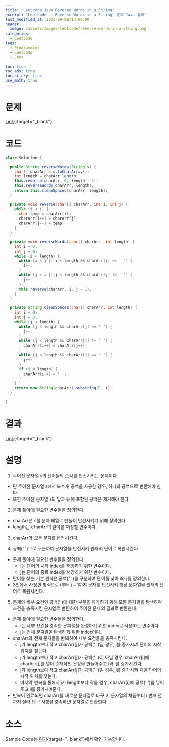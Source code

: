 ```yaml
---
title: "Leetcode Java Reverse Words in a String"
excerpt: "Leetcode - 'Reverse Words in a String' 문제 Java 풀이"
last_modified_at: 2021-09-08T13:00:00
header:
  image: /assets/images/leetcode/reverse-words-in-a-string.png
categories:
  - Leetcode
tags:
  - Programming
  - Leetcode
  - Java

toc: true
toc_ads: true
toc_sticky: true
use_math: true
---
```

# 문제
[Link](https://leetcode.com/problems/reverse-words-in-a-string/){:target="_blank"}

# 코드
```java
class Solution {

  public String reverseWords(String s) {
    char[] charArr = s.toCharArray();
    int length = charArr.length;
    this.reverse(charArr, 0, length - 1);
    this.reverseWords(charArr, length);
    return this.cleanSpaces(charArr, length);
  }

  private void reverse(char[] charArr, int i, int j) {
    while (i < j) {
      char temp = charArr[i];
      charArr[i++] = charArr[j];
      charArr[j--] = temp;
    }
  }

  private void reverseWords(char[] charArr, int length) {
    int i = 0;
    int j = 0;
    while (i < length) {
      while (i < j || i < length && charArr[i] == ' ') {
        i++;
      }
      while (j < i || j < length && charArr[j] != ' ') {
        j++;
      }
      this.reverse(charArr, i, j - 1);
    }
  }

  private String cleanSpaces(char[] charArr, int length) {
    int i = 0;
    int j = 0;
    while (j < length) {
      while (j < length && charArr[j] == ' ') {
        j++;
      }
      while (j < length && charArr[j] != ' ') {
        charArr[i++] = charArr[j++];
      }
      while (j < length && charArr[j] == ' ') {
        j++;
      }
      if (j < length) {
        charArr[i++] = ' ';
      }
    }
    return new String(charArr).substring(0, i);
  }

}
```

# 결과
[Link](https://leetcode.com/submissions/detail/551262482/){:target="_blank"}

# 설명
1. 주어진 문자열 s의 단어들의 순서를 반전시키는 문제이다.
- 단 주어진 문자열 s에서 복수개 공백을 사용한 경우, 하나의 공백으로 변환해야 한다.
- 또한 주어진 문자열 s의 앞과 뒤에 포함된 공백은 제거해야 한다.

2. 문제 풀이에 필요한 변수들을 정의한다.
- charArr은 s를 문자 배열로 만들어 반전시키기 위해 정의한다.
- length는 charArr의 길이를 저장할 변수이다.

3. charArr의 모든 문자를 반전시킨다.

4. 공백(' ')으로 구분하여 문자열을 반전시켜 원래의 단어로 복원시킨다.
- 문제 풀이에 필요한 변수들을 정의한다.
  - i는 단어의 시작 index를 저장하기 위한 변수이다.
  - j는 단어의 종료 index를 저장하기 위한 변수이다.
- 단어를 찾는 기본 원칙은 공백(' ')을 구분하여 단어를 찾아 i와 j를 정의한다.
- 3번에서 사용한 방식으로 i부터 $j - 1$까지 문자를 반전시켜 해당 문자열을 원래의 단어로 복원시킨다.

5. 문제의 세부 요건인 공백('')에 대한 부분을 제거하기 위해 모든 문자열을 탐색하여 조건을 충족시킨 문자열로 변환하여 주어진 문제의 결과로 반환한다.
- 문제 풀이에 필요한 변수들을 정의한다.
  - i는 세부 요건을 충족한 문자열을 완성하기 위한 index로 사용하는 변수이다.
  - j는 전체 문자열을 탐색하기 위한 index이다.
- charArr의 전체 문자들을 반복하여 세부 요건들을 충족시킨다.
  - j가 length보다 작고 charArr[j]가 공백(' ')일 경우, j를 증가시켜 단어의 시작 위치를 찾는다.
  - j가 length보다 작고 charArr[j]가 공백(' ')이 아닐 경우, charArr[i]에 charArr[j]를 넣어 순차적인 문장을 만들어주고 i와 j를 증가시킨다.
  - j가 length보다 작고 charArr[j]가 공백(' ')일 경우, j를 증가시켜 다음 단어의 시작 위치를 찾는다.
  - 마지막 반복을 통해서 j가 length보다 작을 경우, charArr[i]에 공백(' ')을 넣어주고 i를 증가시켜준다.
- 반복이 완료되면 charArr를 새로운 문자열로 바꾸고, 문자열의 처음부터 i 번째 전까지 잘라 요구 사항을 충족하년 문자열로 반환한다.

# 소스
Sample Code는 [여기](https://github.com/GracefulSoul/leetcode/blob/master/src/main/java/gracefulsoul/problems/EvaluateReversePolishNotation.java){:target="_blank"}에서 확인 가능합니다.